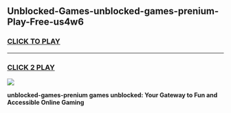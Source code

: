 
## Unblocked-Games-unblocked-games-prenium-Play-Free-us4w6
<h3>
<a href="https://premium76.site?title=unblocked-games-prenium&ref=23A">CLICK TO PLAY</a></h3>
<hr>

<h3>
<a href="https://premium76.site?title=unblocked-games-prenium&ref=23A">CLICK 2 PLAY</a>
  
</h3>

<a href="https://premium76.site?title=unblocked-games-prenium&ref=23A"><img src="https://clearcache.store/games.png"></a>


**unblocked-games-prenium games unblocked: Your Gateway to Fun and Accessible Online Gaming**
